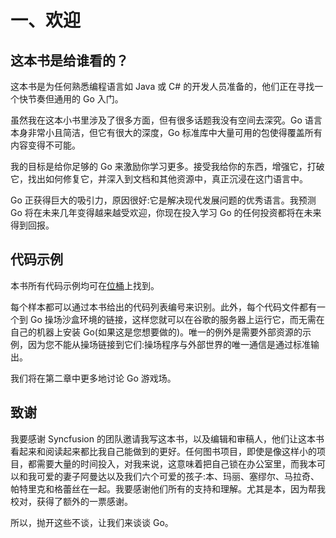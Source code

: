 # 一、欢迎

## 这本书是给谁看的？

这本书是为任何熟悉编程语言如 Java 或 C# 的开发人员准备的，他们正在寻找一个快节奏但通用的 Go 入门。

虽然我在这本小书里涉及了很多方面，但有很多话题我没有空间去深究。Go 语言本身非常小且简洁，但它有很大的深度，Go 标准库中大量可用的包使得覆盖所有内容变得不可能。

我的目标是给你足够的 Go 来激励你学习更多。接受我给你的东西，增强它，打破它，找出如何修复它，并深入到文档和其他资源中，真正沉浸在这门语言中。

Go 正获得巨大的吸引力，原因很好:它是解决现代发展问题的优秀语言。我预测 Go 将在未来几年变得越来越受欢迎，你现在投入学习 Go 的任何投资都将在未来得到回报。

## 代码示例

本书所有代码示例均可在[位桶](https://bitbucket.org/syncfusiontech/go-succinctly/src/c24d7609ecdfd79dcd0c07804e3602841eb93da7?at=master)上找到。

每个样本都可以通过本书给出的代码列表编号来识别。此外，每个代码文件都有一个到 Go 操场沙盒环境的链接，这样您就可以在谷歌的服务器上运行它，而无需在自己的机器上安装 Go(如果这是您想要做的)。唯一的例外是需要外部资源的示例，因为您不能从操场链接到它们:操场程序与外部世界的唯一通信是通过标准输出。

我们将在第二章中更多地讨论 Go 游戏场。

## 致谢

我要感谢 Syncfusion 的团队邀请我写这本书，以及编辑和审稿人，他们让这本书看起来和阅读起来都比我自己能做到的更好。任何图书项目，即使是像这样小的项目，都需要大量的时间投入，对我来说，这意味着把自己锁在办公室里，而我本可以和我可爱的妻子阿曼达以及我们六个可爱的孩子:本、玛丽、塞缪尔、马拉奇、帕特里克和格蕾丝在一起。我要感谢他们所有的支持和理解。尤其是本，因为帮我校对，获得了额外的一票感谢。

所以，抛开这些不谈，让我们来谈谈 Go。